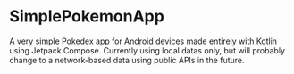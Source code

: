 # SimplePokemonApp
A very simple Pokedex app for Android devices made entirely with Kotlin using Jetpack Compose. Currently using local datas only, but will probably change to a network-based data using public APIs in the future.
